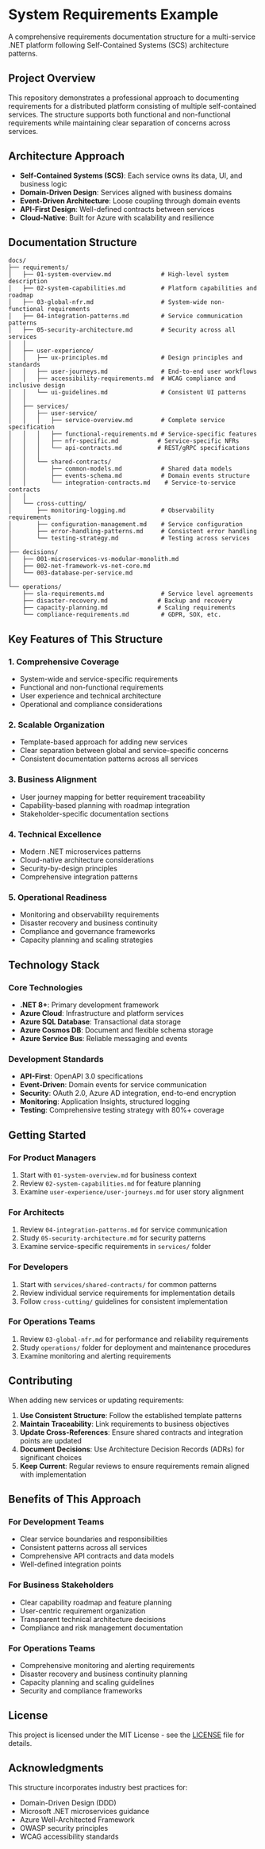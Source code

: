 # System Requirements Example

A comprehensive requirements documentation structure for a multi-service .NET platform following Self-Contained Systems (SCS) architecture patterns.

## Project Overview

This repository demonstrates a professional approach to documenting requirements for a distributed platform consisting of multiple self-contained services. The structure supports both functional and non-functional requirements while maintaining clear separation of concerns across services.

## Architecture Approach

- **Self-Contained Systems (SCS)**: Each service owns its data, UI, and business logic
- **Domain-Driven Design**: Services aligned with business domains
- **Event-Driven Architecture**: Loose coupling through domain events
- **API-First Design**: Well-defined contracts between services
- **Cloud-Native**: Built for Azure with scalability and resilience

## Documentation Structure

```
docs/
├── requirements/
│   ├── 01-system-overview.md              # High-level system description
│   ├── 02-system-capabilities.md          # Platform capabilities and roadmap
│   ├── 03-global-nfr.md                   # System-wide non-functional requirements
│   ├── 04-integration-patterns.md         # Service communication patterns
│   ├── 05-security-architecture.md        # Security across all services
│   │
│   ├── user-experience/
│   │   ├── ux-principles.md               # Design principles and standards
│   │   ├── user-journeys.md               # End-to-end user workflows
│   │   ├── accessibility-requirements.md  # WCAG compliance and inclusive design
│   │   └── ui-guidelines.md               # Consistent UI patterns
│   │
│   ├── services/
│   │   ├── user-service/
│   │   │   ├── service-overview.md        # Complete service specification
│   │   │   ├── functional-requirements.md # Service-specific features
│   │   │   ├── nfr-specific.md           # Service-specific NFRs
│   │   │   └── api-contracts.md          # REST/gRPC specifications
│   │   │
│   │   └── shared-contracts/
│   │       ├── common-models.md           # Shared data models
│   │       ├── events-schema.md           # Domain events structure
│   │       └── integration-contracts.md    # Service-to-service contracts
│   │
│   └── cross-cutting/
│       ├── monitoring-logging.md          # Observability requirements
│       ├── configuration-management.md    # Service configuration
│       ├── error-handling-patterns.md     # Consistent error handling
│       └── testing-strategy.md            # Testing across services
│
├── decisions/
│   ├── 001-microservices-vs-modular-monolith.md
│   ├── 002-net-framework-vs-net-core.md
│   └── 003-database-per-service.md
│
└── operations/
    ├── sla-requirements.md                # Service level agreements
    ├── disaster-recovery.md              # Backup and recovery
    ├── capacity-planning.md              # Scaling requirements
    └── compliance-requirements.md         # GDPR, SOX, etc.
```

## Key Features of This Structure

### 1. **Comprehensive Coverage**
- System-wide and service-specific requirements
- Functional and non-functional requirements
- User experience and technical architecture
- Operational and compliance considerations

### 2. **Scalable Organization**
- Template-based approach for adding new services
- Clear separation between global and service-specific concerns
- Consistent documentation patterns across all services

### 3. **Business Alignment**
- User journey mapping for better requirement traceability
- Capability-based planning with roadmap integration
- Stakeholder-specific documentation sections

### 4. **Technical Excellence**
- Modern .NET microservices patterns
- Cloud-native architecture considerations
- Security-by-design principles
- Comprehensive integration patterns

### 5. **Operational Readiness**
- Monitoring and observability requirements
- Disaster recovery and business continuity
- Compliance and governance frameworks
- Capacity planning and scaling strategies

## Technology Stack

### Core Technologies
- **.NET 8+**: Primary development framework
- **Azure Cloud**: Infrastructure and platform services
- **Azure SQL Database**: Transactional data storage
- **Azure Cosmos DB**: Document and flexible schema storage
- **Azure Service Bus**: Reliable messaging and events

### Development Standards
- **API-First**: OpenAPI 3.0 specifications
- **Event-Driven**: Domain events for service communication
- **Security**: OAuth 2.0, Azure AD integration, end-to-end encryption
- **Monitoring**: Application Insights, structured logging
- **Testing**: Comprehensive testing strategy with 80%+ coverage

## Getting Started

### For Product Managers
1. Start with `01-system-overview.md` for business context
2. Review `02-system-capabilities.md` for feature planning
3. Examine `user-experience/user-journeys.md` for user story alignment

### For Architects
1. Review `04-integration-patterns.md` for service communication
2. Study `05-security-architecture.md` for security patterns
3. Examine service-specific requirements in `services/` folder

### For Developers
1. Start with `services/shared-contracts/` for common patterns
2. Review individual service requirements for implementation details
3. Follow `cross-cutting/` guidelines for consistent implementation

### For Operations Teams
1. Review `03-global-nfr.md` for performance and reliability requirements
2. Study `operations/` folder for deployment and maintenance procedures
3. Examine monitoring and alerting requirements

## Contributing

When adding new services or updating requirements:

1. **Use Consistent Structure**: Follow the established template patterns
2. **Maintain Traceability**: Link requirements to business objectives
3. **Update Cross-References**: Ensure shared contracts and integration points are updated
4. **Document Decisions**: Use Architecture Decision Records (ADRs) for significant choices
5. **Keep Current**: Regular reviews to ensure requirements remain aligned with implementation

## Benefits of This Approach

### For Development Teams
- Clear service boundaries and responsibilities
- Consistent patterns across all services
- Comprehensive API contracts and data models
- Well-defined integration points

### For Business Stakeholders
- Clear capability roadmap and feature planning
- User-centric requirement organization
- Transparent technical architecture decisions
- Compliance and risk management documentation

### For Operations Teams
- Comprehensive monitoring and alerting requirements
- Disaster recovery and business continuity planning
- Capacity planning and scaling guidelines
- Security and compliance frameworks

## License

This project is licensed under the MIT License - see the [LICENSE](LICENSE) file for details.

## Acknowledgments

This structure incorporates industry best practices for:
- Domain-Driven Design (DDD)
- Microsoft .NET microservices guidance
- Azure Well-Architected Framework
- OWASP security principles
- WCAG accessibility standards